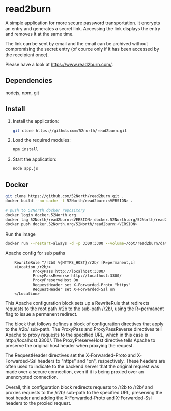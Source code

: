 # read2burn

A simple application for more secure password transportation.
It encrypts an entry and generates a secret link. Accessing the link displays the entry and removes it at the same time.

The link can be sent by email and the email can be archived without compromising the secret entry (of cource only if it has been accessed by the receipient once).

Please have a look at <https://www.read2burn.com/>.

## Dependencies

nodejs, npm, git

## Install

1. Install the application:

   ```sh
   git clone https://github.com/52north/read2burn.git
   ```

1. Load the required modules:

   ```sh
   npm install
   ```

1. Start the application:

   ```sh
   node app.js
   ```

## Docker

```sh
git clone https://github.com/52North/read2burn.git .
docker build --no-cache -t 52North/read2burn:<VERSION> .

# push to 52North docker repository
docker login docker.52North.org
docker tag 52North/read2burn:<VERSION> docker.52North.org/52North/read2burn:<VERSION>
docker push docker.52North.org/52North/read2burn:<VERSION>
```

Run the image

```sh
docker run --restart=always -d -p 3300:3300 --volume=/opt/read2burn/data:/app/data -e REL_PATH=<RELATIVE PATH, IE '/r2b'> --name read2burn 52North/read2burn:<VERSION>
```

Apache config for sub paths

```config
    RewriteRule ^/r2b$ %{HTTPS_HOST}/r2b/ [R=permanent,L]
    <Location /r2b/>
            ProxyPass http://localhost:3300/
            ProxyPassReverse http://localhost:3300/
            ProxyPreserveHost On
            RequestHeader set X-Forwarded-Proto "https"
            RequestHeader set X-Forwarded-Ssl on
    </Location>
```

This Apache configuration block sets up a RewriteRule that redirects requests to the root path /r2b to the sub-path /r2b/, using the R=permanent flag to issue a permanent redirect.

The <Location> block that follows defines a block of configuration directives that apply to the /r2b/ sub-path. The ProxyPass and ProxyPassReverse directives tell Apache to proxy requests to the specified URL, which in this case is http://localhost:3300/. The ProxyPreserveHost directive tells Apache to preserve the original host header when proxying the request.

The RequestHeader directives set the X-Forwarded-Proto and X-Forwarded-Ssl headers to "https" and "on", respectively. These headers are often used to indicate to the backend server that the original request was made over a secure connection, even if it is being proxied over an unencrypted connection.

Overall, this configuration block redirects requests to /r2b to /r2b/ and proxies requests to the /r2b/ sub-path to the specified URL, preserving the host header and adding the X-Forwarded-Proto and X-Forwarded-Ssl headers to the proxied request.
